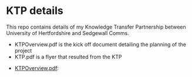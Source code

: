 # KTP details

This repo contains details of my Knowledge Transfer Partnership between University of Hertfordshire and Sedgewall Comms.

- KTPOverview.pdf is the kick off document detailing the planning of the project
- KTP.pdf is a flyer that resulted from the KTP

* [KTPOverview.pdf](https://github.com/riched158/MachineLearning/blob/master/RegressionModels.ipynb):

